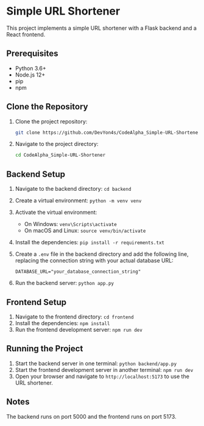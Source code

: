 # Simple URL Shortener

This project implements a simple URL shortener with a Flask backend and a React frontend.

## Prerequisites

- Python 3.6+
- Node.js 12+
- pip
- npm

## Clone the Repository

1. Clone the project repository:
   ```bash
   git clone https://github.com/DevYon4s/CodeAlpha_Simple-URL-Shortener.git
   ```
2. Navigate to the project directory:
   ```bash
   cd CodeAlpha_Simple-URL-Shortener
   ```

## Backend Setup

1.  Navigate to the backend directory: `cd backend`
2.  Create a virtual environment: `python -m venv venv`
3.  Activate the virtual environment:
    - On Windows: `venv\Scripts\activate`
    - On macOS and Linux: `source venv/bin/activate`
4.  Install the dependencies: `pip install -r requirements.txt`
5.  Create a `.env` file in the backend directory and add the following line, replacing the connection string with your actual database URL:

    ```
    DATABASE_URL="your_database_connection_string"
    ```

6.  Run the backend server: `python app.py`

## Frontend Setup

1.  Navigate to the frontend directory: `cd frontend`
2.  Install the dependencies: `npm install`
3.  Run the frontend development server: `npm run dev`

## Running the Project

1.  Start the backend server in one terminal: `python backend/app.py`
2.  Start the frontend development server in another terminal: `npm run dev`
3.  Open your browser and navigate to `http://localhost:5173` to use the URL shortener.

## Notes

The backend runs on port 5000 and the frontend runs on port 5173.
